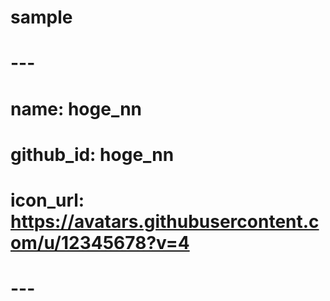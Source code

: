# sample 
# ---
# name: hoge_nn
# github_id: hoge_nn
# icon_url: https://avatars.githubusercontent.com/u/12345678?v=4
# ---
#
#
